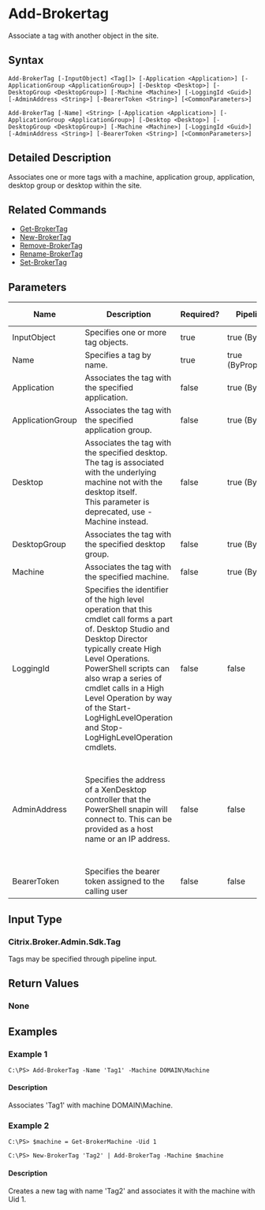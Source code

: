 ﻿
# Add-Brokertag
Associate a tag with another object in the site.
## Syntax
```
Add-BrokerTag [-InputObject] <Tag[]> [-Application <Application>] [-ApplicationGroup <ApplicationGroup>] [-Desktop <Desktop>] [-DesktopGroup <DesktopGroup>] [-Machine <Machine>] [-LoggingId <Guid>] [-AdminAddress <String>] [-BearerToken <String>] [<CommonParameters>]

Add-BrokerTag [-Name] <String> [-Application <Application>] [-ApplicationGroup <ApplicationGroup>] [-Desktop <Desktop>] [-DesktopGroup <DesktopGroup>] [-Machine <Machine>] [-LoggingId <Guid>] [-AdminAddress <String>] [-BearerToken <String>] [<CommonParameters>]
```
## Detailed Description
Associates one or more tags with a machine, application group, application, desktop group or desktop within the site.


## Related Commands

* [Get-BrokerTag](./Get-BrokerTag/)
* [New-BrokerTag](./New-BrokerTag/)
* [Remove-BrokerTag](./Remove-BrokerTag/)
* [Rename-BrokerTag](./Rename-BrokerTag/)
* [Set-BrokerTag](./Set-BrokerTag/)
## Parameters
| Name   | Description | Required? | Pipeline Input | Default Value |
| --- | --- | --- | --- | --- |
| InputObject | Specifies one or more tag objects. | true | true (ByValue) |  |
| Name | Specifies a tag by name. | true | true (ByPropertyName) |  |
| Application | Associates the tag with the specified application. | false | true (ByValue) |  |
| ApplicationGroup | Associates the tag with the specified application group. | false | true (ByValue) |  |
| Desktop | Associates the tag with the specified desktop. The tag is associated with the underlying machine not with the desktop itself.<br>This parameter is deprecated, use -Machine instead. | false | true (ByValue) |  |
| DesktopGroup | Associates the tag with the specified desktop group. | false | true (ByValue) |  |
| Machine | Associates the tag with the specified machine. | false | true (ByValue) |  |
| LoggingId | Specifies the identifier of the high level operation that this cmdlet call forms a part of. Desktop Studio and Desktop Director typically create High Level Operations. PowerShell scripts can also wrap a series of cmdlet calls in a High Level Operation by way of the Start-LogHighLevelOperation and Stop-LogHighLevelOperation cmdlets. | false | false |  |
| AdminAddress | Specifies the address of a XenDesktop controller that the PowerShell snapin will connect to. This can be provided as a host name or an IP address. | false | false | Localhost. Once a value is provided by any cmdlet, this value will become the default. |
| BearerToken | Specifies the bearer token assigned to the calling user | false | false |  |

## Input Type

### Citrix.Broker.Admin.Sdk.Tag
Tags may be specified through pipeline input.
## Return Values

### None

## Examples

### Example 1
```
C:\PS> Add-BrokerTag -Name 'Tag1' -Machine DOMAIN\Machine
```
#### Description
Associates 'Tag1' with machine DOMAIN\\Machine.
### Example 2
```
C:\PS> $machine = Get-BrokerMachine -Uid 1

C:\PS> New-BrokerTag 'Tag2' | Add-BrokerTag -Machine $machine
```
#### Description
Creates a new tag with name 'Tag2' and associates it with the machine with Uid 1.
